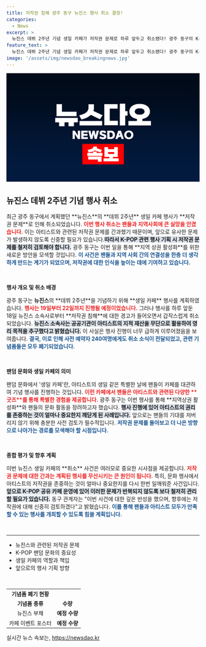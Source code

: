 ```yaml
---
title: 저작권 침해 광주 동구 뉴진스 행사 취소 결정!
categories:
  - News
excerpt: >
  뉴진스 데뷔 2주년 기념 생일 카페가 저작권 문제로 하루 앞두고 취소됐다! 광주 동구의 K-POP 공유카페에서 예정된 이번 행사는 팬들과의 특별한 순간을 기대하게 했지만, 아티스트의 IP 무단 활용이 논란으로 떠오르며 계획이 수포로 돌아갔다.
feature_text: >
  뉴진스 데뷔 2주년 기념 생일 카페가 저작권 문제로 하루 앞두고 취소됐다! 광주 동구의 K-POP 공유카페에서 예정된 이번 행사는 팬들과의 특별한 순간을 기대하게 했지만, 아티스트의 IP 무단 활용이 논란으로 떠오르며 계획이 수포로 돌아갔다.
image: '/assets/img/newsdao_breakingnews.jpg'
---
```


<p><img src="/assets/img/newsdao_breakingnews.jpg" alt="flaretime 속보" /></p>

<h2 data-ke-size="size26">뉴진스 데뷔 2주년 기념 행사 취소</h2>

<p data-ke-size="size16">최근 광주 동구에서 계획했던 **뉴진스**의 **데뷔 2주년** 생일 카페 행사가 **저작권 문제**로 인해 취소되었습니다. <b><span style="color: #ee2323;">이번 행사 취소는 팬들과 지역사회에 큰 실망을 안겼습니다.</span></b> 이는 아티스트와 관련된 저작권 문제를 간과했기 때문이며, 앞으로 유사한 문제가 발생하지 않도록 신중할 필요가 있습니다.<b><span style="background-color: #21538527;">따라서 K-POP 관련 행사 기획 시 저작권 문제를 철저히 검토해야 합니다.</span></b> 광주 동구는 이번 일을 통해 **지역 상권 활성화**를 위한 새로운 방안을 모색할 것입니다. <b><span style="color: #1a5490;">이 사건은 팬들과 지역 사회 간의 연결성을 한층 더 생각하게 만드는 계기가 되었으며, 저작권에 대한 인식을 높이는 데에 기여하고 있습니다.</span></b></p>

<p data-ke-size="size16">&nbsp;</p>

<p><b>행사 개요 및 취소 배경</b></p>

<p data-ke-size="size16">광주 동구는 <b>뉴진스</b>의 **데뷔 2주년**을 기념하기 위해 **생일 카페** 행사를 계획하였습니다. <b><span style="color: #ee2323;">행사는 19일부터 22일까지 진행될 예정이었습니다.</span></b> 그러나 행사를 하루 앞둔 18일 뉴진스 소속사로부터 **저작권 침해**에 대한 경고가 들어오면서 갑작스럽게 취소되었습니다. <b><span style="background-color: #21538527;">뉴진스 소속사는 공공기관이 아티스트의 지적 재산을 무단으로 활용하여 영리 목적을 추구했다고 밝혔습니다.</span></b> 이 사실은 행사 진행이 너무 급하게 이루어졌음을 보여줍니다. <b><span style="color: #1a5490;">결국, 이로 인해 사전 예약자 240여명에게도 취소 소식이 전달되었고, 관련 기념품들은 모두 폐기되었습니다.</span></b></p>

<p data-ke-size="size16">&nbsp;</p>

<p><b>팬덤 문화와 생일 카페의 의미</b></p>

<p data-ke-size="size16">팬덤 문화에서 '생일 카페'란, 아티스트의 생일 같은 특별한 날에 팬들이 카페를 대관하여 기념 행사를 진행하는 것입니다. <b><span style="color: #ee2323;">이런 카페에서 팬들은 아티스트와 관련된 다양한 **굿즈**를 통해 특별한 경험을 제공합니다.</span></b> 광주 동구는 이번 행사를 통해 **지역상권 활성화**와 팬들의 문화 활동을 장려하고자 했습니다. <b><span style="background-color: #21538527;">행사 진행에 있어 아티스트의 권리를 존중하는 것이 얼마나 중요한지 깨닫게 된 사례입니다.</span></b> 앞으로는 팬들의 기대를 저버리지 않기 위해 충분한 사전 검토가 필수적입니다. <b><span style="color: #1a5490;">저작권 문제를 돌아보고 더 나은 방향으로 나아가는 경로를 모색해야 할 시점입니다.</span></b></p>

<p data-ke-size="size16">&nbsp;</p>

<p><b>종합 평가 및 향후 계획</b></p>

<p data-ke-size="size16">이번 뉴진스 생일 카페의 **취소** 사건은 여러모로 중요한 시사점을 제공합니다. <b><span style="color: #ee2323;">저작권 문제에 대한 간과는 계획된 행사를 무산시키는 큰 원인이 됩니다.</span></b> 특히, 문화 행사에서 아티스트의 저작권을 존중하는 것이 얼마나 중요한지를 다시 한번 일깨워준 사건입니다. <b><span style="background-color: #21538527;">앞으로 K-POP 공유 카페 운영에 있어 이러한 문제가 반복되지 않도록 보다 철저히 관리할 필요가 있습니다.</span></b> 동구 관계자는 "이번 사건에 대한 깊은 반성을 했으며, 향후에는 저작권에 대해 신중히 검토하겠다"고 밝혔습니다. <b><span style="color: #1a5490;">이를 통해 팬들과 아티스트 모두가 만족할 수 있는 행사를 개최할 수 있도록 힘쓸 계획입니다.</span></b></p>

<p data-ke-size="size16">&nbsp;</p>

<hr>

<ul>
<li>뉴진스와 관련된 저작권 문제</li>
<li>K-POP 팬덤 문화의 중요성</li>
<li>생일 카페의 역할과 책임</li>
<li>앞으로의 행사 기획 방향</li>
</ul>

<p data-ke-size="size16">&nbsp;</p>

<table>
<tr>
<td style="text-align: center; height: 17px;"><b>기념품 폐기 현황</b></td>
</tr>
<tr>
<td style="text-align: center; height: 17px;"><b>기념품 종류</b></td>
<td style="text-align: center; height: 17px;"><b>수량</b></td>
</tr>
<tr>
<td style="text-align: center; height: 17px;">뉴진스 부채</td>
<td style="text-align: center; height: 17px;"><b>예정 수량</b></td>
</tr>
<tr>
<td style="text-align: center; height: 17px;">카페 이벤트 포스터</td>
<td style="text-align: center; height: 17px;"><b>예정 수량</b></td>
</tr>
</table>
실시간 뉴스 속보는, <a href="https://newsdao.kr" rel="dofollow">https://newsdao.kr</a>


